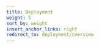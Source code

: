 ```yaml
---
title: Deployment
weight: 5
sort_by: weight
insert_anchor_links: right
redirect_to: deployment/overview
---
```

